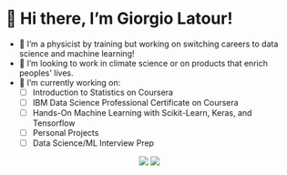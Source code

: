 # 👋 Hi there, I’m Giorgio Latour!
- 👀 I’m a physicist by training but working on switching careers to data science and machine learning!
- :evergreen_tree: I’m looking to work in climate science or on products that enrich peoples' lives.
- 🔭 I’m currently working on:
 	- [ ] Introduction to Statistics on Coursera
	- [ ] IBM Data Science Professional Certificate on Coursera
	- [ ] Hands-On Machine Learning with Scikit-Learn, Keras, and Tensorflow
  - [ ] Personal Projects
  - [ ] Data Science/ML Interview Prep

<p align="center">
<a target="_blank" href="https://www.linkedin.com/in/glat1957/"><img src="https://img.shields.io/badge/-LinkedIn-0077B5?style=for-the-badge&logo=Linkedin&logoColor=white"></img></a>
<a target="_blank" href="mailto:latourgiorgio@gmail.com"><img src="https://img.shields.io/badge/-Gmail-D14836?style=for-the-badge&logo=Gmail&logoColor=white"></img></a>
</p>
<!---
achi113s/achi113s is a ✨ special ✨ repository because its `README.md` (this file) appears on your GitHub profile.
You can click the Preview link to take a look at your changes.
--->
